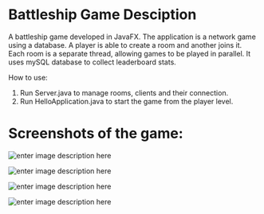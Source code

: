 # Battleship Game Desciption

A battleship game developed in JavaFX. The application is a network game using a database. A player is able to create a room and another joins it. Each room is a separate thread, allowing games to be played in parallel. It uses mySQL database to collect leaderboard stats.

How to use:

1. Run Server.java to manage rooms, clients and their connection.
2. Run HelloApplication.java to start the game from the player level.

# Screenshots of the game:

![enter image description here](https://i.imgur.com/47hpB6p.png)

![enter image description here](https://i.imgur.com/uIQtHi7.png)

![enter image description here](https://i.imgur.com/jOe7Nun.png)

![enter image description here](https://i.imgur.com/gtqgUXo.png)
